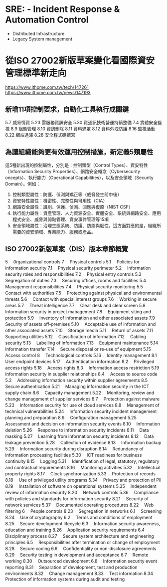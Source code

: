 # SRE: - Incident Response & Automation Control
 - Distributed Infrastructure
 - Legacy System management
# 從ISO 27002新版草案變化看國際資安管理標準新走向
https://www.ithome.com.tw/tech/147261 <br>
https://www.ithome.com.tw/news/147193
## 新增11項控制要求，自動化工具執行成關鍵
5.7	威脅情資
5.23	雲服務資訊安全
5.30	資通訊技術營運持續整備
7.4	實體安全監視
8.9	組態管理
8.10	資訊刪除
8.11	資料遮罩
8.12	資料外洩防護
8.16	監視活動
8.22	網站過濾
8.28	安全程式碼撰寫
## 為讓組織能夠更有效運用控制措施，新定義5類屬性
這5種新出現的控制屬性，分別是：控制類型（Control Types）、資安特性（Information Security Properties）、網路安全概念（Cybersecurity oncepts）、執行能力（Operational Capabilities），以及安全領域（Security Domain）。例如：
1. 控制類型屬性：防護、偵測與矯正等（威脅發生前中後）
2. 資安特性屬性：機密性、完整性與可用性（CIA）
3. 網路安全屬性：識別、保護、偵測、回應與復原（NIST CSF）
4. 執行能力屬性：資產管理、人力資源安全、實體安全、系統與網路安全、應用程式安全、威脅與弱點管理、資安事件管理等15項
5. 安全領域屬性：治理生態系統、防護、防禦與韌性。這方面對應的是，組織所需要的資安領域、專業能力、服務或產品。
## ISO 27002新版草案（DIS）版本章節概覽
5　	0rganizational controls	7　	Physical controls
5.1　	Policies for information security	7.1　	Physical security perimeter
5.2　	Information security roles and responsibilities	7.2　	Physical entry controls
5.3　	Segregation of duties	7.3　	Securing offices, rooms and facilities
5.4　	Management responsibilities	7.4　	Physical security monitoring
5.5　	Contact with authorities	7.5　	Protecting against physical and environmental threats
5.6　	Contact with special interest groups	7.6　	Working in secure areas
5.7　	Threat intelligence	7.7　	Clear desk and clear screen
5.8　	Information security in project management	7.8　	Equipment siting and protection
5.9　	Inventory of information and other associated assets	7.9　	Security of assets off-premises
5.10　	Acceptable use of information and other associated assets	7.10　	Storage media
5.11　	Return of assets	7.11　	Supporting utilities
5.12　	Classification of information	7.12　	Cabling security
5.13　	Labelling of information	7.13　	Equipment maintenance
5.14　	Information transfer	7.14　	Secure disposal or re-use of equipment
5.15　	Access control	8　	Technological controls
5.16　	Identity management	8.1　	User endpoint devices
5.17　	Authentication information	8.2　	Privileged access rights
5.18　	Access rights	8.3　	Information access restriction
5.19　	Information security in supplier relationships	8.4　	Access to source code
5.2　	Addressing information security within supplier agreements	8.5　	Secure authentication
5.21　	Managing information security in the ICT supply chain	8.6　	Capacity management
5.22　	Monitoring, review and change management of supplier services	8.7　	Protection against malware
5.23　	Information security for use of cloud services	8.8　	Management of technical vulnerabilities
5.24　	Information security incident management planning and preparation	8.9　	Configuration management
5.25　	Assessment and decision on information security events	8.10　	Information deletion
5.26　	Response to information security incidents	8.11　	Data masking
5.27　	Learning from information security incidents	8.12　	Data leakage prevention
5.28　	Collection of evidence	8.13　	Information backup
5.29　	Information security during disruption	8.14　	Redundancy of information processing facilities
5.30　	ICT readiness for business continuity	8.15　	Logging
5.31　	Identification of legal, statutory, regulatory and contractual requirements	8.16　	Monitoring activities
5.32　	Intellectual property rights	8.17　	Clock synchronization
5.33　	Protection of records	8.18　	Use of privileged utility programs
5.34　	Privacy and protection of PlI	8.19　	Installation of software on operational systems
5.35　	Independent review of information security	8.20　	Network controls
5.36　	Compliance with policies and standards for information security	8.21　	Security of network services
5.37　	Documented operating procedures	8.22　	Web filtering
6　	People controls	8.23　	Segregation in networks
6.1　	Screening	8.24　	Use of cryptography
6.2　	Terms and conditions of employment	8.25　	Secure development lifecycle
6.3　	Information security awareness, education and training	8.26　	Application security requirements
6.4　	Disciplinary process	8.27　	Secure system architecture and engineering principles
6.5　	Responsibilities after termination or change of employment	8.28　	Secure coding
6.6　	Confidentiality or non-disclosure agreements	8.29　	Security testing in development and acceptance
6.7　	Remote working	8.30　	Outsourced development
6.8　	Information security event reporting	8.31　	Separation of development, test and production environments
 	 	8.32　	Change management
 	 	8.33　	Test information
 	 	8.34　	Protection of information systems during audit and testing
